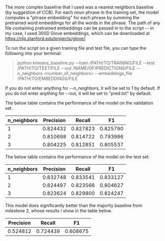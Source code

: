 The more complex baseline that I used was a nearest neighbors baseline (by suggestion of CCB). For each noun phrase in the training set, the model computes a "phrase embedding" for each phrase by summing the pretrained word embeddings for all the words in the phrase. The path of any file containing pretrained embeddings can be passed in to the script -- in my case, I used 300D Glove embeddings, which can be downloaded at https://nlp.stanford.edu/projects/glove/.

To run the script on a given training file and test file, you can type the following into your terminal:
  > python kmeans_baseline.py --train /PATH/TO/TRAINING/FILE --test /PATH/TO/TEST/FILE --out /NAME/OF/PREDICTIONS/FILE --n_neighbors <number_of_neighbors> --embeddings_file /PATH/TO/EMBEDDINGS/FILE
  
If you do not enter anything for --n_neighbors, it will be set to 1 by default. If you do not enter anything for --out, it will be set to "pred.txt" by default.

The below table contains the performance of the model on the validation set.

| n_neighbors | Precision | Recall   | F1       |
|-------------|-----------|----------|----------|
| 1           | 0.824432  | 0.827823 | 0.825790 |
| 2           | 0.810698  | 0.814722 | 0.793986 |
| 3           | 0.804225  | 0.812851 | 0.805537 |

The below table contains the performance of the model on the test set.

| n_neighbors | Precision | Recall   | F1       |
|-------------|-----------|----------|----------|
| 1           | 0.832748  | 0.833541 | 0.833127 |
| 2           | 0.824497  | 0.823566 | 0.804627 |
| 3           | 0.823624  | 0.829800 | 0.824247 |

This model does significantly better than the majority baseline from milestone 2, whose results I show in the table below.

| Precision | Recall   | F1       |
|-----------|----------|----------|
| 0.524812  | 0.724439 | 0.608675 |

